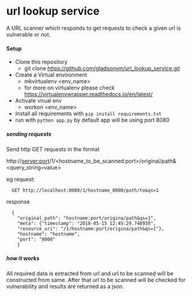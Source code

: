 # url lookup service
A URL scanner which responds to get requests to check a given url is vulnerable or not.

#### Setup
 - Clone this repository
    - git clone https://github.com/gladsonvm/url_lookup_service.git
 - Create a Virtual environment
    - mkvirtualenv <env_name>
    - for more on virtualenv please check https://virtualenvwrapper.readthedocs.io/en/latest/
 - Activate virual env
   - workon <env_name>
 - Install all requirements with `pip install requirements.txt`
 - run with `python app.py` by default app will be using port 8080
 
##### sending requests
  Send http GET requests in the format 
  
  http://<server:port>/1/<hostname_to_be_scanned:port>/original/path&<query_string=value>
  
  eg request: 
      
      GET http://localhost:8080/1/hostname_8000/path/to&qs=1
  response
  
      {
        "original_path": "hostname:port/origina/path&qs=1", 
        "meta": {"timestamp": "2018-05-15 12:45:29.748930", 
        "resource_uri": "/1/hostname:port/origina/path&qs=1"}, 
        "hostname": "hostname", 
        "port": "8000"
        }
##### how it works
  All required data is extracted from url and url to be scanned will be constructed from same. After that 
url to be scanned will be checked for vulnerability and results are returned as a json.